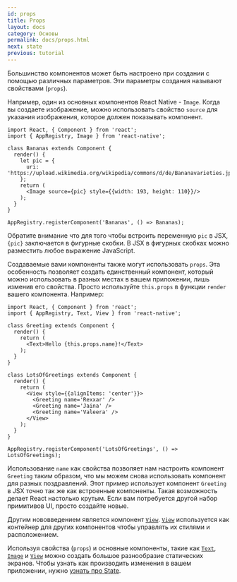 ```yaml
---
id: props
title: Props
layout: docs
category: Основы
permalink: docs/props.html
next: state
previous: tutorial
---
```


Большинство компонентов может быть настроено при создании с помощью различных параметров. Эти параметры создания
называют свойствами (`props`).

Например, один из основных компонентов React Native - `Image`. Когда вы создаете изображение, можно использовать
свойство `source` для указания изображения, которое должен показывать компонент.

```ReactNativeWebPlayer
import React, { Component } from 'react';
import { AppRegistry, Image } from 'react-native';

class Bananas extends Component {
  render() {
    let pic = {
      uri: 'https://upload.wikimedia.org/wikipedia/commons/d/de/Bananavarieties.jpg'
    };
    return (
      <Image source={pic} style={{width: 193, height: 110}}/>
    );
  }
}

AppRegistry.registerComponent('Bananas', () => Bananas);
```

Обратите внимание что для того чтобы встроить переменную `pic` в JSX, `{pic}` заключается в фигурные скобки. В JSX в
фигурных скобках можно разместить любое выражение JavaScript.

Создаваемые вами компоненты также могут использовать `props`. Эта особенность позволяет создать единственный компонент,
который можно использовать в разных местах в вашем приложении, лишь изменив его свойства. Просто используйте
`this.props` в функции `render` вашего компонента. Например:

```ReactNativeWebPlayer
import React, { Component } from 'react';
import { AppRegistry, Text, View } from 'react-native';

class Greeting extends Component {
  render() {
    return (
      <Text>Hello {this.props.name}!</Text>
    );
  }
}

class LotsOfGreetings extends Component {
  render() {
    return (
      <View style={{alignItems: 'center'}}>
        <Greeting name='Rexxar' />
        <Greeting name='Jaina' />
        <Greeting name='Valeera' />
      </View>
    );
  }
}

AppRegistry.registerComponent('LotsOfGreetings', () => LotsOfGreetings);
```

Использование `name` как свойства позволяет нам настроить компонент `Greeting` таким образом, что мы можем снова
использовать компонент для разных поздравлений. Этот пример использует компонент `Greeting` в JSX точно так же как
встроенные компоненты. Такая возможность делает React настолько крутым. Если вам потребуется другой набор
примитивов UI, просто создайте новые.

Другим нововведением является компонент [`View`](/react-native/docs/view.html). [`View`](/react-native/docs/view.html)
используется как контейнер для других компонентов чтобы управлять их стилями и расположением.

Используя свойства (`props`) и основные компоненты, такие как [`Text`](/react-native/docs/text.html),
[`Image`](/react-native/docs/image.html) и [`View`](/react-native/docs/view.html) можно создать большое разнообразие
статических экранов. Чтобы узнать как производить изменения в вашем приложении, нужно
[узнать про State](/react-native/docs/state.html).
